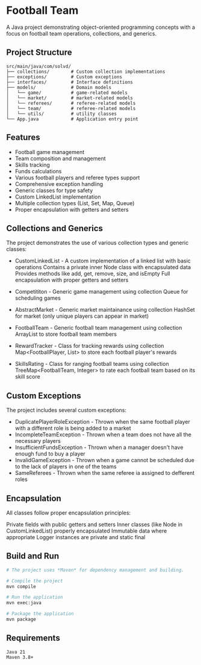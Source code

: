 # Football Team
A Java project demonstrating object-oriented programming concepts with a focus on football team operations, collections, and generics.

## Project Structure
```
src/main/java/com/solvd/
├── collections/        # Custom collection implementations
├── exceptions/         # Custom exceptions
├── interfaces/         # Interface definitions
├── models/             # Domain models
│   └── game/           # game-related models
│   └── market/         # market-related models
│   └── referees/       # referee-related models
│   └── team/           # referee-related models
│   └── utils/          # utility classes
└── App.java            # Application entry point
```
## Features
- Football game management
- Team composition and management
- Skills tracking
- Funds calculations
- Various football players and referee types support
- Comprehensive exception handling
- Generic classes for type safety
- Custom LinkedList implementation
- Multiple collection types (List, Set, Map, Queue)
- Proper encapsulation with getters and setters

## Collections and Generics
The project demonstrates the use of various collection types and generic classes:

- CustomLinkedList<T> - A custom implementation of a linked list with basic operations
Contains a private inner Node<T> class with encapsulated data
Provides methods like add, get, remove, size, and isEmpty
Full encapsulation with proper getters and setters

- Competititon<T extends Game> - Generic game management using collection Queue for scheduling games

- AbstractMarket<T> - Generic market maintainance using collection
HashSet for market (only unique players can appear in market)

- FootballTeam <T extends FootballPlayer> - Generic football team management using collection ArrayList<T> to store football team members

- RewardTracker - Class for tracking rewards using collection Map<FootballPlayer, List<String>> to store each football player's rewards

- SkillsRating - Class for ranging football teams using collection TreeMap<FootballTeam, Integer> to rate each football team based on its skill score

## Custom Exceptions

The project includes several custom exceptions:

- DuplicatePlayerRoleException - Thrown when the same football player with a different role is being added to a market
- IncompleteTeamException - Thrown when a team does not have all the necessary players
- InsufficientFundsException - Thrown when a manager doesn't have enough fund to buy a player
- InvalidGameException - Thrown when a game cannot be scheduled due to the lack of players in one of the teams
- SameReferees - Thrown when the same referee ia assigned to defferent roles

## Encapsulation
All classes follow proper encapsulation principles:

Private fields with public getters and setters
Inner classes (like Node in CustomLinkedList) properly encapsulated
Immutable data where appropriate
Logger instances are private and static final

## Build and Run
```bash
# The project uses *Maven* for dependency management and building.

# Compile the project
mvn compile

# Run the application
mvn exec:java

# Package the application
mvn package
```


## Requirements
```
Java 21
Maven 3.8+
```